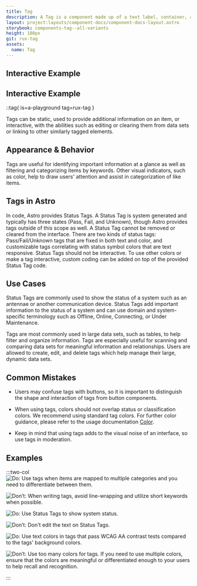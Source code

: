 ```yaml
---
title: Tag
description: A Tag is a component made up of a text label, container, and color. Tags help users quickly identify important information related to an item and categorize items by keywords.
layout: project:layouts/component-docs/component-docs-layout.astro
storybook: components-tag--all-variants
height: 180px
git: rux-tag
assets:
  name: Tag
---
```

## Interactive Example

## Interactive Example

::tag{ is=a-playground tag=rux-tag }

Tags can be static, used to provide additional information on an item, or interactive, with the abilities such as editing or clearing them from data sets or linking to other similarly tagged elements.

## Appearance & Behavior

Tags are useful for identifying important information at a glance as well as filtering and categorizing items by keywords. Other visual indicators, such as color, help to draw users' attention and assist in categorization of like items.

## Tags in Astro

In code, Astro provides Status Tags. A Status Tag is system generated and typically has three states (Pass, Fail, and Unknown), though Astro provides tags outside of this scope as well. A Status Tag cannot be removed or cleared from the interface. There are two kinds of status tags: Pass/Fail/Unknown tags that are fixed in both text and color, and customizable tags correlating with status symbol colors that are text responsive. Status Tags should not be interactive. To use other colors or make a tag interactive, custom coding can be added on top of the provided Status Tag code.

## Use Cases

Status Tags are commonly used to show the status of a system such as an antennae or another communication device. Status Tags add important information to the status of a system and can use domain and system-specific terminology such as Offline, Online, Connecting, or Under Maintenance.

Tags are most commonly used in large data sets, such as tables, to help filter and organize information. Tags are especially useful for scanning and comparing data sets for meaningful information and relationships. Users are allowed to create, edit, and delete tags which help manage their large, dynamic data sets.

## Common Mistakes

- Users may confuse tags with buttons, so it is important to distinguish the shape and interaction of tags from button components.

- When using tags, colors should not overlap status or classification colors. We recommend using standard tag colors. For further color guidance, please refer to the usage documentation [Color](/design-guidelines/color/).

- Keep in mind that using tags adds to the visual noise of an interface, so use tags in moderation.

## Examples

:::two-col
![Do: Use tags when items are mapped to multiple categories and you need to differentiate between them.](/img/components/tags-do-1.png "Do: Use tags when items are mapped to multiple categories and you need to differentiate between them.")

![Don’t: When writing tags, avoid line-wrapping and utilize short keywords when possible.](/img/components/tags-dont-1.png "When writing tags, avoid line-wrapping and utilize short keywords when possible.")

![Do: Use Status Tags to show system status.](/img/components/tags-do-2.png "Do: Use Status Tags to show system status.")

![Don’t: Don't edit the text on Status Tags.](/img/components/tags-dont-2.png "Don’t: Don't edit the text on Status Tags.")

![Do: Use text colors in tags that pass WCAG AA contrast tests compared to the tags' background colors.](/img/components/tags-do-3.png "Do: Use text colors in tags that pass WCAG AA contrast tests compared to the tags' background colors.")

![Don’t: Use too many colors for tags. If you need to use multiple colors, ensure that the colors are meaningful or differentiated enough to your users to help recall and recognition.](/img/components/tags-dont-3.png "Don’t: Use too many colors for tags. If you need to use multiple colors, ensure that the colors are meaningful or differentiated enough to your users to help recall and recognition.")

:::

